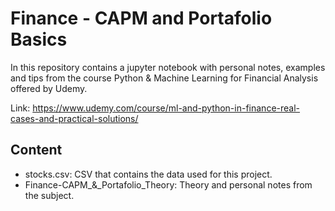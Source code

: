 # Finance - CAPM and Portafolio Basics

In this repository contains a jupyter notebook with personal notes, examples and tips from the course Python & Machine Learning for Financial Analysis offered by Udemy.

Link: https://www.udemy.com/course/ml-and-python-in-finance-real-cases-and-practical-solutions/

## Content
- stocks.csv: CSV that contains the data used for this project.
- Finance-CAPM_&_Portafolio_Theory: Theory and personal notes from the subject.
